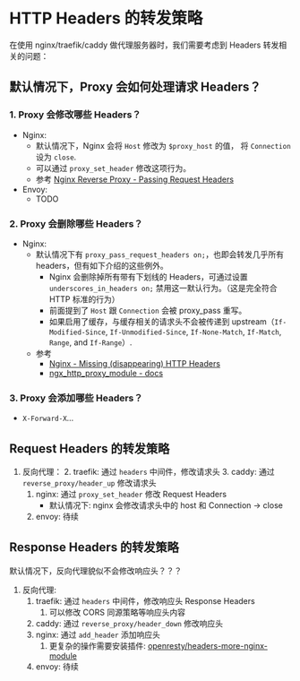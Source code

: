 # HTTP Headers 的转发策略


在使用 nginx/traefik/caddy 做代理服务器时，我们需要考虑到 Headers 转发相关的问题：

## 默认情况下，Proxy 会如何处理请求 Headers？

### 1. Proxy 会修改哪些 Headers？

- Nginx:
  - 默认情况下，Nginx 会将 `Host` 修改为 `$proxy_host` 的值， 将 `Connection` 设为 `close`.
  - 可以通过 `proxy_set_header` 修改这项行为。
  - 参考 [Nginx Reverse Proxy - Passing Request Headers](https://docs.nginx.com/nginx/admin-guide/web-server/reverse-proxy/#headers)
- Envoy:
  - TODO

### 2. Proxy 会删除哪些 Headers？

- Nginx:
  - 默认情况下有 `proxy_pass_request_headers on;`，也即会转发几乎所有 headers，但有如下介绍的这些例外。
    - Nginx 会删除掉所有带有下划线的 Headers，可通过设置 `underscores_in_headers on;` 禁用这一默认行为。（这是完全符合 HTTP 标准的行为）
    - 前面提到了 `Host` 跟 `Connection` 会被 proxy_pass 重写。
    - 如果启用了缓存，与缓存相关的请求头不会被传递到 upstream（`If-Modified-Since`, `If-Unmodified-Since`, `If-None-Match`, `If-Match`, `Range`, and `If-Range`）.
  - 参考
    - [Nginx - Missing (disappearing) HTTP Headers](https://www.nginx.com/resources/wiki/start/topics/tutorials/config_pitfalls/#missing-disappearing-http-headers)
    - [ngx_http_proxy_module - docs](http://nginx.org/en/docs/http/ngx_http_proxy_module.html#proxy_pass_request_headers)

### 3. Proxy 会添加哪些 Headers？

- `X-Forward-X`...

## Request Headers 的转发策略

1. 反向代理：
   2. traefik: 通过 `headers` 中间件，修改请求头
   3. caddy: 通过 `reverse_proxy/header_up` 修改请求头
   1. nginx: 通过 `proxy_set_header` 修改 Request Headers
      - 默认情况下: nginx 会修改请求头中的 host 和 Connection -> close
   4. envoy: 待续

## Response Headers 的转发策略

默认情况下，反向代理貌似不会修改响应头？？？

1. 反向代理: 
   1. traefik: 通过 `headers` 中间件，修改响应头 Response Headers
      1. 可以修改 CORS 同源策略等响应头内容
   2. caddy: 通过 `reverse_proxy/header_down` 修改响应头
   3. nginx: 通过 `add_header` 添加响应头
      1. 更复杂的操作需要安装插件: [openresty/headers-more-nginx-module](https://github.com/openresty/headers-more-nginx-module)
   4. envoy: 待续
